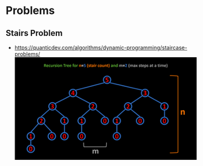 # Problems

## Stairs Problem
- https://quanticdev.com/algorithms/dynamic-programming/staircase-problems/
![img.png](images/img.png)